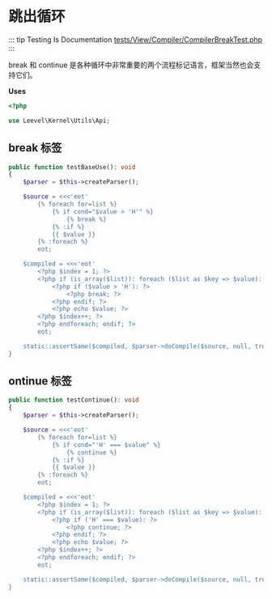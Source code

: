 # 跳出循环

::: tip Testing Is Documentation
[tests/View/Compiler/CompilerBreakTest.php](https://github.com/hunzhiwange/framework/blob/master/tests/View/Compiler/CompilerBreakTest.php)
:::

break 和 continue 是各种循环中非常重要的两个流程标记语言，框架当然也会支持它们。

**Uses**

``` php
<?php

use Leevel\Kernel\Utils\Api;
```

## break 标签

``` php
public function testBaseUse(): void
{
    $parser = $this->createParser();

    $source = <<<'eot'
        {% foreach for=list %}
            {% if cond="$value > 'H'" %}
                {% break %}
            {% :if %}
            {{ $value }}
        {% :foreach %}
        eot;

    $compiled = <<<'eot'
        <?php $index = 1; ?>
        <?php if (is_array($list)): foreach ($list as $key => $value): ?>
            <?php if ($value > 'H'): ?>
                <?php break; ?>
            <?php endif; ?>
            <?php echo $value; ?>
        <?php $index++; ?>
        <?php endforeach; endif; ?>
        eot;

    static::assertSame($compiled, $parser->doCompile($source, null, true));
}
```

## ontinue 标签

``` php
public function testContinue(): void
{
    $parser = $this->createParser();

    $source = <<<'eot'
        {% foreach for=list %}
            {% if cond="'H' === $value" %}
                {% continue %}
            {% :if %}
            {{ $value }}
        {% :foreach %}
        eot;

    $compiled = <<<'eot'
        <?php $index = 1; ?>
        <?php if (is_array($list)): foreach ($list as $key => $value): ?>
            <?php if ('H' === $value): ?>
                <?php continue; ?>
            <?php endif; ?>
            <?php echo $value; ?>
        <?php $index++; ?>
        <?php endforeach; endif; ?>
        eot;

    static::assertSame($compiled, $parser->doCompile($source, null, true));
}
```